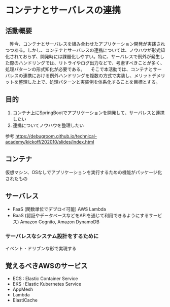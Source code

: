 # コンテナとサーバレスの連携

## 活動概要

　昨今、コンテナとサーバレスを組み合わせたアプリケーション開発が実践されつつある。しかし、コンテナとサーバレスの連携については、ノウハウが形式知化されておらず、開発時には課題化しやすい。特に、サーバレスで例外が発生した際のハンドリングでは、リトライやログ出力などで、考慮すべきことが多く、処理パターンの形式知化が必要である。
　そこで本活動では、コンテナとサーバレスの連携における例外ハンドリングを複数の方式で実装し、メリットデメリットを整理した上で、処理パターンと実装例を体系化することを目標とする。

## 目的

1. コンテナ上にSpringBootでアプリケーションを開発して、サーバレスと連携したい
1. 連携についてノウハウを整理したい

参考 <https://debugroom.github.io/technical-academy/kickoff/202010/slides/index.html>

## コンテナ

仮想マシン、OSなしでアプリケーションを実行するための機能がパッケージ化されたもの

## サーバレス

* FaaS (関数単位でデプロイ可能)
    AWS Lambda
* BaaS (認証やデータベースなどをAPIを通じて利用できるようにするサービス)
    Amazon Cognito, Amazon DynamoDB

### サーバレスなシステム設計をするために

イベント・ドリブンな形で実現する

## 覚えるべきAWSのサービス

* ECS : Elastic Container Service
* EKS : Elastic Kubernetes Service
* AppMesh
* Lambda
* ElastiCache
